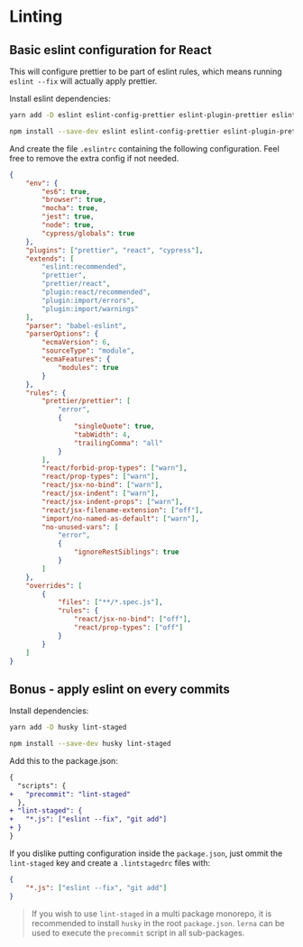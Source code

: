 # Linting

## Basic eslint configuration for React

This will configure prettier to be part of eslint rules, which means running `eslint --fix` will actually apply prettier.

Install eslint dependencies:

```bash
yarn add -D eslint eslint-config-prettier eslint-plugin-prettier eslint-plugin-import eslint-plugin-jest eslint-plugin-jsx-a11y eslint-plugin-react eslint-config-cypress babel-eslint

npm install --save-dev eslint eslint-config-prettier eslint-plugin-prettier eslint-plugin-import eslint-plugin-jest eslint-plugin-jsx-a11y eslint-plugin-react eslint-config-cypress babel-eslint
```

And create the file `.eslintrc` containing the following configuration.
Feel free to remove the extra config if not needed.

```json
{
    "env": {
        "es6": true,
        "browser": true,
        "mocha": true,
        "jest": true,
        "node": true,
        "cypress/globals": true
    },
    "plugins": ["prettier", "react", "cypress"],
    "extends": [
        "eslint:recommended",
        "prettier",
        "prettier/react",
        "plugin:react/recommended",
        "plugin:import/errors",
        "plugin:import/warnings"
    ],
    "parser": "babel-eslint",
    "parserOptions": {
        "ecmaVersion": 6,
        "sourceType": "module",
        "ecmaFeatures": {
            "modules": true
        }
    },
    "rules": {
        "prettier/prettier": [
            "error",
            {
                "singleQuote": true,
                "tabWidth": 4,
                "trailingComma": "all"
            }
        ],
        "react/forbid-prop-types": ["warn"],
        "react/prop-types": ["warn"],
        "react/jsx-no-bind": ["warn"],
        "react/jsx-indent": ["warn"],
        "react/jsx-indent-props": ["warn"],
        "react/jsx-filename-extension": ["off"],
        "import/no-named-as-default": ["warn"],
        "no-unused-vars": [
            "error",
            {
                "ignoreRestSiblings": true
            }
        ]
    },
    "overrides": [
        {
            "files": ["**/*.spec.js"],
            "rules": {
                "react/jsx-no-bind": ["off"],
                "react/prop-types": ["off"]
            }
        }
    ]
}
```

## Bonus - apply eslint on every commits

Install dependencies:

```bash
yarn add -D husky lint-staged

npm install --save-dev husky lint-staged
```

Add this to the package.json:

```diff
{
  "scripts": {
+   "precommit": "lint-staged"
  },
+ "lint-staged": {
+   "*.js": ["eslint --fix", "git add"]
+ }
}
```

If you dislike putting configuration inside the `package.json`, just ommit the `lint-staged` key and create a `.lintstagedrc` files with:

```json
{
    "*.js": ["eslint --fix", "git add"]
}
```

> If you wish to use `lint-staged` in a multi package monorepo, it is recommended to install `husky` in the root `package.json`. `lerna` can be used to execute the `precommit` script in all sub-packages.
